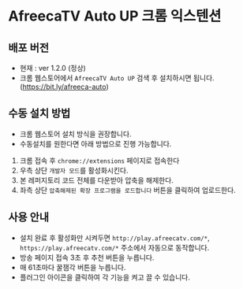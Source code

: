 # AfreecaTV Auto UP 크롬 익스텐션
## 배포 버전
- 현재 : ver 1.2.0 (정상)
- 크롬 웹스토어에서 ```AfreecaTV Auto UP``` 검색 후 설치하시면 됩니다. (https://bit.ly/afreeca-auto)
## 수동 설치 방법
- 크롬 웹스토어 설치 방식을 권장합니다.
- 수동설치를 원한다면 아래 방법으로 진행 가능합니다.
1. 크롬 접속 후 ```chrome://extensions``` 페이지로 접속한다  
2. 우측 상단 ```개발자 모드```를 활성화시킨다.  
3. 본 레퍼지토리 코드 전체를 다운받아 압축을 해제한다.  
4. 좌측 상단 ```압축해제된 확장 프로그램을 로드합니다``` 버튼을 클릭하여 업로드한다.
## 사용 안내
- 설치 완료 후 활성화만 시켜두면 ```http://play.afreecatv.com/*```, ```https://play.afreecatv.com/*``` 주소에서 자동으로 동작합니다.
- 방송 페이지 접속 3초 후 추천 버튼을 누릅니다.
- 매 61초마다 꿀잼각 버튼을 누릅니다.
- 플러그인 아이콘을 클릭하여 각 기능을 켜고 끌 수 있습니다.
